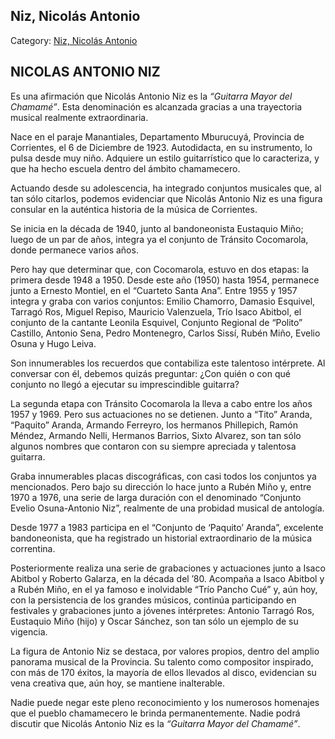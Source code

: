 ## Niz, Nicolás Antonio

Category: [Niz, Nicolás Antonio](http://descubrircorrientes.com.ar/2012/index.php/1684-biografias/l-m-n-n-o-p-q/niz-nicolas-antonio)

## NICOLAS ANTONIO NIZ

Es una afirmación que Nicolás Antonio Niz es la _“Guitarra Mayor del Chamamé”_. Esta denominación es alcanzada gracias a una trayectoria musical realmente extraordinaria.

Nace en el paraje Manantiales, Departamento Mburucuyá, Provincia de Corrientes, el 6 de Diciembre de 1923. Autodidacta, en su instrumento, lo pulsa desde muy niño. Adquiere un estilo guitarrístico que lo caracteriza, y que ha hecho escuela dentro del ámbito chamamecero.

Actuando desde su adolescencia, ha integrado conjuntos musicales que, al tan sólo citarlos, podemos evidenciar que Nicolás Antonio Niz es una figura consular en la auténtica historia de la música de Corrientes.

Se inicia en la década de 1940, junto al bandoneonista Eustaquio Miño; luego de un par de años, integra ya el conjunto de Tránsito Cocomarola, donde permanece varios años.

Pero hay que determinar que, con Cocomarola, estuvo en dos etapas: la primera desde 1948 a 1950. Desde este año (1950) hasta 1954, permanece junto a Ernesto Montiel, en el “Cuarteto Santa Ana”. Entre 1955 y 1957 integra y graba con varios conjuntos: Emilio Chamorro, Damasio Esquivel, Tarragó Ros, Miguel Repiso, Mauricio Valenzuela, Trío Isaco Abitbol, el conjunto de la cantante Leonila Esquivel, Conjunto Regional de “Polito” Castillo, Antonio Sena, Pedro Montenegro, Carlos Sissí, Rubén Miño, Evelio Osuna y Hugo Leiva.

Son innumerables los recuerdos que contabiliza este talentoso intérprete. Al conversar con él, debemos quizás preguntar: ¿Con quién o con qué conjunto no llegó a ejecutar su imprescindible guitarra?

La segunda etapa con Tránsito Cocomarola la lleva a cabo entre los años 1957 y 1969. Pero sus actuaciones no se detienen. Junto a “Tito” Aranda, “Paquito” Aranda, Armando Ferreyro, los hermanos Phillepich, Ramón Méndez, Armando Nelli, Hermanos Barrios, Sixto Alvarez, son tan sólo algunos nombres que contaron con su siempre apreciada y talentosa guitarra.

Graba innumerables placas discográficas, con casi todos los conjuntos ya mencionados. Pero bajo su dirección lo hace junto a Rubén Miño y, entre 1970 a 1976, una serie de larga duración con el denominado “Conjunto Evelio Osuna-Antonio Niz”, realmente de una probidad musical de antología.

Desde 1977 a 1983 participa en el “Conjunto de ‘Paquito’ Aranda”, excelente bandoneonista, que ha registrado un historial extraordinario de la música correntina.

Posteriormente realiza una serie de grabaciones y actuaciones junto a Isaco Abitbol y Roberto Galarza, en la década del ’80. Acompaña a Isaco Abitbol y a Rubén Miño, en el ya famoso e inolvidable “Trío Pancho Cué” y, aún hoy, con la persistencia de los grandes músicos, continúa participando en festivales y grabaciones junto a jóvenes intérpretes: Antonio Tarragó Ros, Eustaquio Miño (hijo) y Oscar Sánchez, son tan sólo un ejemplo de su vigencia.

La figura de Antonio Niz se destaca, por valores propios, dentro del amplio panorama musical de la Provincia. Su talento como compositor inspirado, con más de 170 éxitos, la mayoría de ellos llevados al disco, evidencian su vena creativa que, aún hoy, se mantiene inalterable.

Nadie puede negar este pleno reconocimiento y los numerosos homenajes que el pueblo chamamecero le brinda permanentemente. Nadie podrá discutir que Nicolás Antonio Niz es la _“Guitarra Mayor del Chamamé”_.